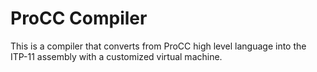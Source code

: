 # ProCC Compiler #

This is a compiler that converts from ProCC high level language into the ITP-11 assembly with a customized virtual machine.
